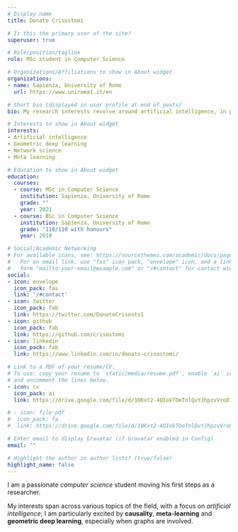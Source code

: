 ```yaml
---
# Display name
title: Donato Crisostomi

# Is this the primary user of the site?
superuser: true

# Role/position/tagline
role: MSc student in Computer Science

# Organizations/Affiliations to show in About widget
organizations:
- name: Sapienza, University of Rome
  url: https://www.uniroma1.it/en

# Short bio (displayed in user profile at end of posts)
bio: My research interests revolve around artificial intelligence, in particular causality, meta-learning and geometric deep learning, especially when graphs are involved.

# Interests to show in About widget
interests:
- Artificial intelligence
- Geometric deep learning
- Network science
- Meta learning

# Education to show in About widget
education:
  courses:
  - course: MSc in Computer Science 
    institution: Sapienza, University of Rome
    grade: ""
    year: 2021
  - course: BSc in Computer Science
    institution: Sapienza, University of Rome
    grade: "110/110 with honours"
    year: 2019

# Social/Academic Networking
# For available icons, see: https://sourcethemes.com/academic/docs/page-builder/#icons
#   For an email link, use "fas" icon pack, "envelope" icon, and a link in the
#   form "mailto:your-email@example.com" or "/#contact" for contact widget.
social:
- icon: envelope
  icon_pack: fas
  link: '/#contact'
- icon: twitter
  icon_pack: fab
  link: https://twitter.com/DonatoCrisosto1
- icon: github
  icon_pack: fab
  link: https://github.com/crisostomi
- icon: linkedin
  icon_pack: fab
  link: https://www.linkedin.com/in/donato-crisostomi/

# Link to a PDF of your resume/CV.
# To use: copy your resume to `static/media/resume.pdf`, enable `ai` icons in `params.toml`, 
# and uncomment the lines below.
- icon: cv
  icon_pack: ai
  link: https://drive.google.com/file/d/10Kxt2-4QIokTOeTnlQvYJhpzvVroD7Ds/view?usp=sharing

# - icon: file-pdf
#  icon_pack: fa
#  link: https://drive.google.com/file/d/10Kxt2-4QIokTOeTnlQvYJhpzvVroD7Ds/view?usp=sharing

# Enter email to display Gravatar (if Gravatar enabled in Config)
email: ""

# Highlight the author in author lists? (true/false)
highlight_name: false
---
```


I am a passionate *computer science* student moving his first steps as a researcher.

My interests span across various topics of the field, with a focus on *artificial intelligence*; I am particularly excited by **causality**, **meta-learning** and **geometric deep learning**, especially when graphs are involved.
<!-- {{< icon name="download" pack="fas" >}} Download my {{< staticref "media/demo_resume.pdf" "newtab" >}}resumé{{< /staticref >}}. -->
